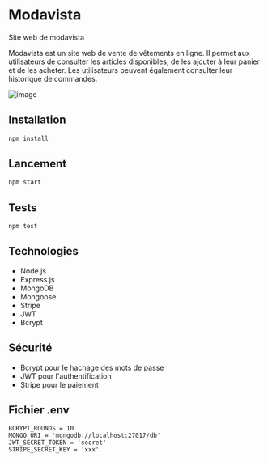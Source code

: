 # Modavista

Site web de modavista

Modavista est un site web de vente de vêtements en ligne. Il permet aux utilisateurs de consulter les articles disponibles, de les ajouter à leur panier et de les acheter. Les utilisateurs peuvent également consulter leur historique de commandes.

![image](https://github.com/Smidiboii/ModaVista/assets/115375151/5080ea32-65f8-4fc4-b7bc-557ffa9d1828)


## Installation

```bash
npm install
```

## Lancement

```bash
npm start
```

## Tests

```bash
npm test
```

## Technologies

- Node.js
- Express.js
- MongoDB
- Mongoose
- Stripe
- JWT
- Bcrypt

## Sécurité

- Bcrypt pour le hachage des mots de passe
- JWT pour l'authentification
- Stripe pour le paiement

## Fichier .env

```
BCRYPT_ROUNDS = 10
MONGO_URI = 'mongodb://localhost:27017/db'
JWT_SECRET_TOKEN = 'secret'
STRIPE_SECRET_KEY = 'xxx'
```
